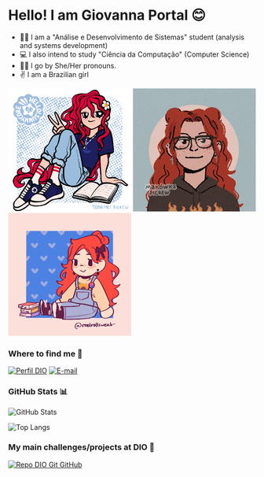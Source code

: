 
# Hello! I am Giovanna Portal 😊

- 👩‍💻 I am a "Análise e Desenvolvimento de Sistemas" student (analysis and systems development)
- 💻 I also intend to study "Ciência da Computação" (Computer Science)
- 🏳‍🌈 I go by She/Her pronouns.
- ✌ I am a Brazilian girl

<IMG SRC="gif1.gif" class="animated-gif" width="250" height="250"/> <IMG SRC="gif2.gif" class="animated-gif" width="250" height="250"/> <IMG SRC="gif3.gif" class="animated-gif" width="250" height="250"/>


### Where to find me 📱

[![Perfil DIO](https://img.shields.io/badge/-Meu%20Perfil%20na%20DIO-30A3DC?style=for-the-badge)](https://web.dio.me/users/giovanna_portaldacosta/)
[![E-mail](https://img.shields.io/badge/-Email-000?style=for-the-badge&logo=microsoft-outlook&logoColor=E94D5F)](mailto:giovanna.portaldacosta@gmail.com)


### GitHub Stats 📊

![GitHub Stats](https://github-readme-stats.vercel.app/api?username=ppcostaa&theme=transparent&bg_color=000&border_color=30A3DC&show_icons=true&icon_color=30A3DC&title_color=E94D5F&text_color=FFF)

![Top Langs](https://github-readme-stats-git-masterrstaa-rickstaa.vercel.app/api/top-langs/?username=ppcostaa&layout=compact&bg_color=000&border_color=30A3DC&title_color=E94D5F&text_color=FFF)

### My main challenges/projects at DIO  👾

[![Repo DIO Git GitHub](https://github-readme-stats.vercel.app/api/pin/?username=elidianaandrade&repo=dio-lab-open-source&bg_color=000&border_color=30A3DC&show_icons=true&icon_color=30A3DC&title_color=E94D5F&text_color=FFF)](https://github.com/elidianaandrade/dio-lab-open-source)


